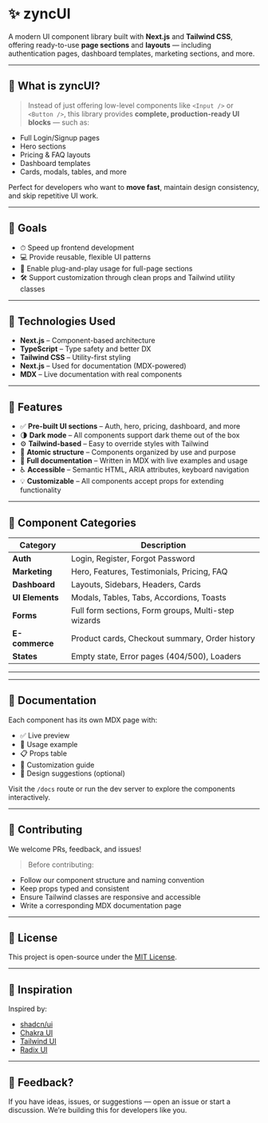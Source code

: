 # ✨ zyncUI

A modern UI component library built with **Next.js** and **Tailwind CSS**, offering ready-to-use **page sections** and **layouts** — including authentication pages, dashboard templates, marketing sections, and more.

---

## 📌 What is zyncUI?

> Instead of just offering low-level components like `<Input />` or `<Button />`, this library provides **complete, production-ready UI blocks** — such as:
- Full Login/Signup pages
- Hero sections
- Pricing & FAQ layouts
- Dashboard templates
- Cards, modals, tables, and more

Perfect for developers who want to **move fast**, maintain design consistency, and skip repetitive UI work.

---

## 🎯 Goals

- ⏱ Speed up frontend development
- 💻 Provide reusable, flexible UI patterns
- 🧩 Enable plug-and-play usage for full-page sections
- 🛠 Support customization through clean props and Tailwind utility classes

---

## 🔧 Technologies Used

- **Next.js** – Component-based architecture
- **TypeScript** – Type safety and better DX
- **Tailwind CSS** – Utility-first styling
- **Next.js** – Used for documentation (MDX-powered)
- **MDX** – Live documentation with real components

---

## 🚀 Features

- ✅ **Pre-built UI sections** – Auth, hero, pricing, dashboard, and more
- 🌗 **Dark mode** – All components support dark theme out of the box
- ⚙️ **Tailwind-based** – Easy to override styles with Tailwind
- 🧱 **Atomic structure** – Components organized by use and purpose
- 📄 **Full documentation** – Written in MDX with live examples and usage
- ♿ **Accessible** – Semantic HTML, ARIA attributes, keyboard navigation
- 💡 **Customizable** – All components accept props for extending functionality

---

## 🧩 Component Categories

| Category         | Description                                         |
|------------------|-----------------------------------------------------|
| **Auth**         | Login, Register, Forgot Password                    |
| **Marketing**    | Hero, Features, Testimonials, Pricing, FAQ          |
| **Dashboard**    | Layouts, Sidebars, Headers, Cards                   |
| **UI Elements**  | Modals, Tables, Tabs, Accordions, Toasts            |
| **Forms**        | Full form sections, Form groups, Multi-step wizards |
| **E-commerce**   | Product cards, Checkout summary, Order history      |
| **States**       | Empty state, Error pages (404/500), Loaders         |

---


---

## 📖 Documentation

Each component has its own MDX page with:

- ✅ Live preview
- 🧪 Usage example
- 📋 Props table
- 🔧 Customization guide
- 🎨 Design suggestions (optional)

Visit the `/docs` route or run the dev server to explore the components interactively.

---

## 🤝 Contributing

We welcome PRs, feedback, and issues!

> Before contributing:
- Follow our component structure and naming convention
- Keep props typed and consistent
- Ensure Tailwind classes are responsive and accessible
- Write a corresponding MDX documentation page

---

## 📜 License

This project is open-source under the [MIT License](LICENSE).

---

## 🧠 Inspiration

Inspired by:
- [shadcn/ui](https://ui.shadcn.com/)
- [Chakra UI](https://chakra-ui.com/)
- [Tailwind UI](https://tailwindui.com/)
- [Radix UI](https://www.radix-ui.com/)

---

## 💬 Feedback?

If you have ideas, issues, or suggestions — open an issue or start a discussion. We’re building this for developers like you.



